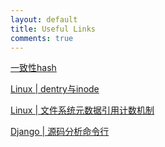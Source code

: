 ```yaml
---
layout: default
title: Useful Links
comments: true
---
```


[一致性hash](http://blog.csdn.net/cywosp/article/details/23397179/)

[Linux | dentry与inode](http://blog.csdn.net/fudan_abc/article/details/1775313)

[Linux | 文件系统元数据引用计数机制](http://www.ibm.com/developerworks/cn/linux/l-cn-usagecounter/)

[Django | 源码分析命令行](http://scriptogr.am/kimiazhu/post/django-source-code-analysis-command-line-options)
